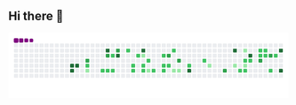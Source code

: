 ## Hi there 👋

<!--
**bagassenop/bagassenop** is a ✨ _special_ ✨ repository because its `README.md` (this file) appears on your GitHub profile.

Here are some ideas to get you started:

- 🔭 I’m currently working on ...
- 🌱 I’m currently learning ...
- 👯 I’m looking to collaborate on ...
- 🤔 I’m looking for help with ...
- 💬 Ask me about ...
- 📫 How to reach me: ...
- 😄 Pronouns: ...
- ⚡ Fun fact: ...
-->

<!-- For dark mode users -->
<picture>
  <source media="(prefers-color-scheme: dark)" srcset="https://github.com/bagassenop/bagassenop/blob/output/github-snake-dark.svg" />
  <source media="(prefers-color-scheme: light)" srcset="https://github.com/bagassenop/bagassenop/blob/output/github-snake.svg" />
  <img alt="github-snake" src="https://github.com/bagassenop/bagassenop/blob/output/github-contribution-grid-snake.gif" />
</picture>
<!-- Orange snake on ocean theme -->
